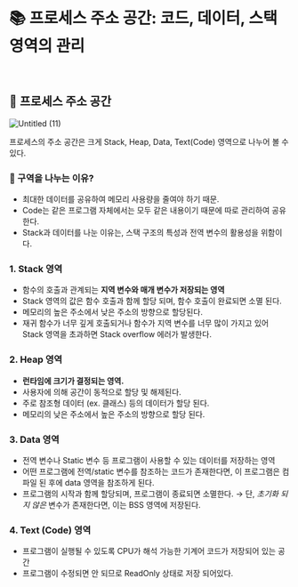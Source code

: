 # 📚 프로세스 주소 공간: 코드, 데이터, 스택 영역의 관리

<br/>

## 🌟 프로세스 주소 공간

![Untitled (11)](https://github.com/do-sopt-cs-study/CS-Yeonseo/assets/77691829/ed24f954-c90d-48a9-addc-16aed04b6d0a)

프로세스의 주소 공간은 크게 Stack, Heap, Data, Text(Code) 영역으로 나누어 볼 수 있다.

### 🤔 구역을 나누는 이유?

- 최대한 데이터를 공유하여 메모리 사용량을 줄여야 하기 때문.
- Code는 같은 프로그램 자체에서는 모두 같은 내용이기 때문에 따로 관리하여 공유한다.
- Stack과 데이터를 나눈 이유는, 스택 구조의 특성과 전역 변수의 활용성을 위함이다.

### 1. Stack 영역

- 함수의 호출과 관계되는 **지역 변수와 매개 변수가 저장되는 영역**
- Stack 영역의 값은 함수 호출과 함께 할당 되며, 함수 호출이 완료되면 소멸 된다.
- 메모리의 높은 주소에서 낮은 주소의 방향으로 할당된다.
- 재귀 함수가 너무 깊게 호출되거나 함수가 지역 변수를 너무 많이 가지고 있어 Stack 영역을 초과하면 Stack overflow 에러가 발생한다.

### 2. Heap 영역

- **런타임에 크기가 결정되는 영역.**
- 사용자에 의해 공간이 동적으로 할당 및 해제된다.
- 주로 참조형 데이터 (ex. 클래스) 등의 데이터가 할당 된다.
- 메모리의 낮은 주소에서 높은 주소의 방향으로 할당 된다.

### 3. Data 영역

- 전역 변수나 Static 변수 등 프로그램이 사용할 수 있는 데이터를 저장하는 영역
- 어떤 프로그램에 전역/static 변수를 참조하는 코드가 존재한다면, 이 프로그램은 컴파일 된 후에 data 영역을 참조하게 된다.
- 프로그램의 시작과 함께 할당되며, 프로그램이 종료되면 소멸한다.
  → 단, *초기화 되지 않은* 변수가 존재한다면, 이는 BSS 영역에 저장된다.

### 4. **Text (Code) 영역**

- 프로그램이 실행될 수 있도록 CPU가 해석 가능한 기계어 코드가 저장되어 있는 공간
- 프로그램이 수정되면 안 되므로 ReadOnly 상태로 저장 되어있다.
